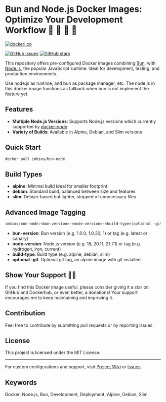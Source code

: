 # Bun and Node.js Docker Images: Optimize Your Development Workflow 🐇 🐳 🐢 🚀

[![dockeri.co](https://dockerico.blankenship.io/image/imbios/bun-node)](https://hub.docker.com/r/imbios/bun-node)

[![GitHub issues](https://img.shields.io/github/issues/ImBIOS/bun-node.svg "GitHub issues")](https://github.com/ImBIOS/bun-node)
[![GitHub stars](https://img.shields.io/github/stars/ImBIOS/bun-node.svg "GitHub stars")](https://github.com/ImBIOS/bun-node)

This repository offers pre-configured Docker images combining [Bun](https://bun.sh/), with [Node.js](https://nodejs.org/), the popular JavaScript runtime. Ideal for development, testing, and production environments.

Use node.js as runtime, and bun as package manager, etc. The node.js in this docker image functions as fallback when bun is not implement the feature yet.

## Features

- **Multiple Node.js Versions**: Supports Node.js versions which currently supported by [docker-node](https://github.com/nodejs/docker-node)
- **Variety of Builds**: Available in Alpine, Debian, and Slim versions

## Quick Start

```bash
docker pull imbios/bun-node
```

## Build Types

- **alpine**: Minimal build ideal for smaller footprint
- **debian**: Standard build, balanced between size and features
- **slim**: Debian-based but lighter, stripped of unnecessary files

## Advanced Image Tagging

```txt
imbios/bun-node:<bun-version>-<node-version>-<build-type>[optional -git]
```

- **bun-version**: Bun version (e.g. 1.0.0, 1.0.30, 1) or tag (e.g. latest or canary)
- **node-version**: Node.js version (e.g. 18, 20.11, 21.7.1) or tag (e.g. hydrogen, iron, current)
- **build-type**: Build type (e.g. alpine, debian, slim)
- **optional -git**: Optional git tag, an alpine image with git installed

## Show Your Support 🌟💸

If you find this Docker image useful, please consider giving it a star on GitHub and Dockerhub, or even better, a donations! Your support encourages me to keep maintaining and improving it.

## Contribution

Feel free to contribute by submitting pull requests or by reporting issues.

## License

This project is licensed under the MIT License.

---

For custom configurations and support, visit [Project Wiki](https://github.com/ImBIOS/bun-node/wiki) or [Issues](https://github.com/ImBIOS/bun-node/issues).

## Keywords

Docker, Node.js, Bun, Development, Deployment, Alpine, Debian, Slim
